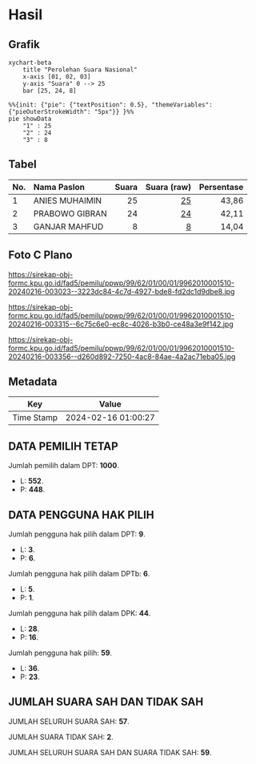 # Hasil

## Grafik

```mermaid
xychart-beta
    title "Perolehan Suara Nasional"
    x-axis [01, 02, 03]
    y-axis "Suara" 0 --> 25
    bar [25, 24, 8]
```

```mermaid
%%{init: {"pie": {"textPosition": 0.5}, "themeVariables": {"pieOuterStrokeWidth": "5px"}} }%%
pie showData
    "1" : 25
    "2" : 24
    "3" : 8
```

## Tabel

| No. | Nama Paslon    | Suara | Suara (raw) | Persentase |
|:--- |:-------------- | -----:| -----------:| ----------:|
| 1   | ANIES MUHAIMIN | 25    | [25][p-1]   | 43,86      |
| 2   | PRABOWO GIBRAN | 24    | [24][p-2]   | 42,11      |
| 3   | GANJAR MAHFUD  | 8     | [8][p-3]    | 14,04      |


[p-1]: https://github.com/gigit-pemilu/pemilu-2024/blob/main/pilpres/hitung-suara/sub/99-luar-negeri/sub/62-kuala-lumpur-malaysia/sub/01-kuala-lumpur-malaysia/sub/0001-kuala-lumpur-malaysia/sub/510-tps-197/sub/paslon-1.txt
[p-2]: https://github.com/gigit-pemilu/pemilu-2024/blob/main/pilpres/hitung-suara/sub/99-luar-negeri/sub/62-kuala-lumpur-malaysia/sub/01-kuala-lumpur-malaysia/sub/0001-kuala-lumpur-malaysia/sub/510-tps-197/sub/paslon-2.txt
[p-3]: https://github.com/gigit-pemilu/pemilu-2024/blob/main/pilpres/hitung-suara/sub/99-luar-negeri/sub/62-kuala-lumpur-malaysia/sub/01-kuala-lumpur-malaysia/sub/0001-kuala-lumpur-malaysia/sub/510-tps-197/sub/paslon-3.txt

## Foto C Plano

https://sirekap-obj-formc.kpu.go.id/fad5/pemilu/ppwp/99/62/01/00/01/9962010001510-20240216-003023--3223dc84-4c7d-4927-bde8-fd2dc1d9dbe8.jpg

https://sirekap-obj-formc.kpu.go.id/fad5/pemilu/ppwp/99/62/01/00/01/9962010001510-20240216-003315--6c75c6e0-ec8c-4026-b3b0-ce48a3e9f142.jpg

https://sirekap-obj-formc.kpu.go.id/fad5/pemilu/ppwp/99/62/01/00/01/9962010001510-20240216-003356--d260d892-7250-4ac8-84ae-4a2ac71eba05.jpg


## Metadata

| Key        | Value               |
| ---------- | ------------------- |
| Time Stamp | 2024-02-16 01:00:27 |


## DATA PEMILIH TETAP

Jumlah pemilih dalam DPT: **1000**.
 * L: **552**.
 * P: **448**.

## DATA PENGGUNA HAK PILIH

Jumlah pengguna hak pilih dalam DPT: **9**.
 * L: **3**.
 * P: **6**.

Jumlah pengguna hak pilih dalam DPTb: **6**.
 * L: **5**.
 * P: **1**.

Jumlah pengguna hak pilih dalam DPK: **44**.
 * L: **28**.
 * P: **16**.

Jumlah pengguna hak pilih: **59**.
 * L: **36**.
 * P: **23**.

## JUMLAH SUARA SAH DAN TIDAK SAH

JUMLAH SELURUH SUARA SAH: **57**.

JUMLAH SUARA TIDAK SAH: **2**.

JUMLAH SELURUH SUARA SAH DAN SUARA TIDAK SAH: **59**.


